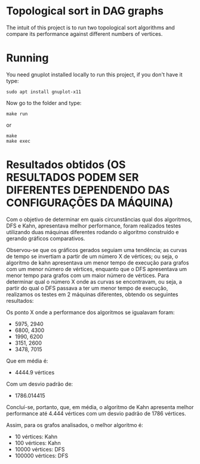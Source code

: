 # Topological sort in DAG graphs

The intuit of this project is to run two topological sort algorithms and compare its performance against different numbers of vertices.

# Running

You need gnuplot installed locally to run this project, if you don't have it type:

```
sudo apt install gnuplot-x11
```

Now go to the folder and type:

```
make run
```

or

```
make
make exec
```

# Resultados obtidos (OS RESULTADOS PODEM SER DIFERENTES DEPENDENDO DAS CONFIGURAÇÕES DA MÁQUINA)

Com o objetivo de determinar em quais circunstâncias qual dos algoritmos, DFS e Kahn, apresentava melhor performance, foram realizados testes utilizando duas máquinas diferentes rodando o algoritmo construído e gerando gráficos comparativos.

Observou-se que os gráficos gerados seguiam uma tendência; as curvas de tempo se invertiam a partir de um número X de vértices; ou seja, o algoritmo de kahn apresentava um menor tempo de execução para grafos com um menor número de vértices, enquanto que o DFS apresentava um menor tempo para grafos com um maior número de vértices. Para determinar qual o número X onde as curvas se encontravam, ou seja, a partir do qual o DFS passava a ter um menor tempo de execução, realizamos os testes em 2 máquinas diferentes, obtendo os seguintes resultados:

Os ponto X onde a performance dos algoritmos se igualavam foram:

* 5975, 2940
* 6800, 4300
* 1990, 6200
* 3151, 2600
* 3478, 7015

Que em média é:

* 4444.9 vértices

Com um desvio padrão de:

* 1786.014415

Concluí-se, portanto, que, em média, o algoritmo de Kahn apresenta melhor performance até 4.444 vértices com um desvio padrão de 1786 vértices.

Assim, para os grafos analisados, o melhor algoritmo é:

* 10 vértices: Kahn
* 100 vértices: Kahn
* 10000 vértices: DFS
* 100000 vértices: DFS